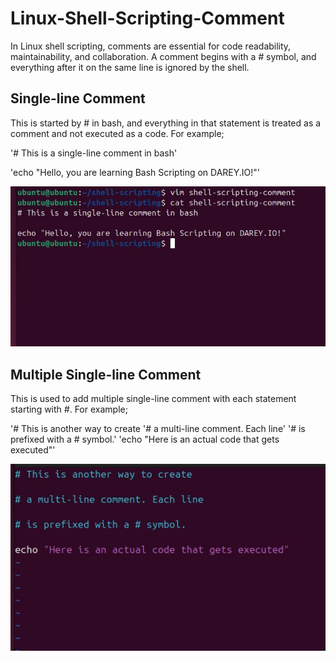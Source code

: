 # Linux-Shell-Scripting-Comment

In Linux shell scripting, comments are essential for code readability, maintainability, and collaboration. A comment begins with a *#* symbol, and everything after it on the same line is ignored by the shell. 

## Single-line Comment

This is started by # in bash, and everything in that statement is treated as a comment and not executed as a code. For example;

'# This is a single-line comment in bash'

'echo "Hello, you are learning Bash Scripting on DAREY.IO!"'

![alt text](cm1.JPG)

## Multiple Single-line Comment

This is used to add multiple single-line comment with each statement starting with *#*. For example;

'# This is another way to create
'# a multi-line comment. Each line'
'# is prefixed with a # symbol.'
'echo "Here is an actual code that gets executed"'

![alt text](cm2.JPG)

